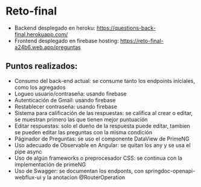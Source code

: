 # Reto-final

- Backend desplegado en heroku: https://questions-back-final.herokuapp.com/
- Frontend desplegado en firebase hosting: https://reto-final-a24b6.web.app/preguntas

## Puntos realizados:
- Consumo del back-end actual: se consume tanto los endpoints iniciales, como los agregados
- Logueo usuario/contraseña: usando firebase
- Autenticación de Gmail: usando firebase
- Restablecer contraseña: usando firebase
- Sistema para calificación de las respuestas: se califica al crear o editar, se muestran primero las que tienen mejor puntuación
- Editar respuestas: solo el dueño de la respuesta puede editar, tambien se pueden editar las preguntas con la misma condición
- Páginador de Preguntas: se uso el componente DataView de PrimeNG
- Uso adecuado de Observable en Angular: se quitan los any y se usa el pipe async
- Uso de algún frameworks o preprocesador CSS: se continua con la implementación de primeNG
- Uso de Swagger: se documentan los endponts, con springdoc-openapi-webflux-ui y la anotacion @RouterOperation

